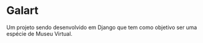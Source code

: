 # Galart
Um projeto sendo desenvolvido em Django que tem como objetivo ser uma espécie de Museu Virtual.
